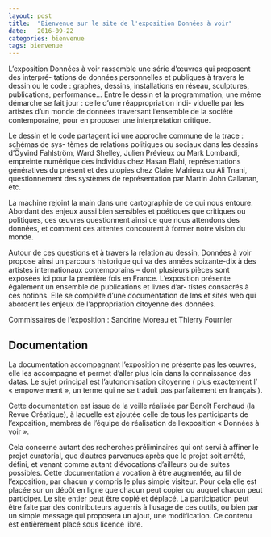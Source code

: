 ```yaml
---
layout: post
title:  "Bienvenue sur le site de l'exposition Données à voir"
date:   2016-09-22
categories: bienvenue
tags: bienvenue
---
```


L’exposition Données à voir rassemble une série d’œuvres qui proposent des interpré- tations de données personnelles et publiques à travers le dessin ou le code : graphes, dessins, installations en réseau, sculptures, publications, performance... Entre le dessin et la programmation, une même démarche se fait jour : celle d’une réappropriation indi- viduelle par les artistes d’un monde de données traversant l’ensemble de la société contemporaine, pour en proposer une interprétation critique.

Le dessin et le code partagent ici une approche commune de la trace : schémas de sys- tèmes de relations politiques ou sociaux dans les dessins d’Öyvind Fahlström, Ward Shelley, Julien Prévieux ou Mark Lombardi, empreinte numérique des individus chez Hasan Elahi, représentations génératives du présent et des utopies chez Claire Malrieux ou Ali Tnani, questionnement des systèmes de représentation par Martin John Callanan, etc. 

La machine rejoint la main dans une cartographie de ce qui nous entoure. Abordant des enjeux aussi bien sensibles et poétiques que critiques ou politiques, ces œuvres questionnent ainsi ce que nous attendons des données, et comment ces attentes concourent à former notre vision du monde.

Autour de ces questions et à travers la relation au dessin, Données à voir propose ainsi un parcours historique qui va des années soixante-dix à des artistes internationaux contemporains – dont plusieurs pièces sont exposées ici pour la première fois en France. L’exposition présente également un ensemble de publications et livres d’ar- tistes consacrés à ces notions. Elle se complète d’une documentation de  lms et sites web qui abordent les enjeux de l’appropriation citoyenne des données.

Commissaires de l’exposition : Sandrine Moreau et Thierry Fournier

## Documentation

La documentation accompagnant l’exposition ne présente pas les œuvres, elle les accompagne et permet d’aller plus loin dans la connaissance des datas. Le sujet principal est l’autonomisation citoyenne ( plus exactement l’ « empowerment », un terme qui ne se traduit pas parfaitement en français ). 

Cette documentation est issue de la veille réalisée par Benoît Ferchaud (la Revue Créatique), à laquelle est ajoutée celle de tous les participants de l’exposition, membres de l’équipe de réalisation de l’exposition « Données à voir ». 

Cela concerne autant des recherches préliminaires qui ont servi à affiner le projet curatorial, que d’autres parvenues après que le projet soit arrêté, défini, et venant comme autant d’évocations d’ailleurs ou de suites possibles. Cette documentation a vocation à être augmentée, au fil de l’exposition, par chacun y compris le plus simple visiteur. Pour cela elle est placée sur un dépôt en ligne que chacun peut copier ou auquel chacun peut participer. Le site entier peut être copié et déplacé. La participation peut être faite par des contributeurs aguerris à l’usage de ces outils, ou bien par un simple message qui proposera un ajout, une modification. Ce contenu est entièrement placé sous licence libre.

